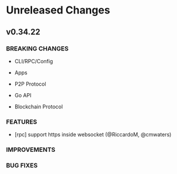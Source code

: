 # Unreleased Changes

## v0.34.22

### BREAKING CHANGES

- CLI/RPC/Config

- Apps

- P2P Protocol

- Go API

- Blockchain Protocol

### FEATURES

- [rpc] support https inside websocket (@RiccardoM, @cmwaters)

### IMPROVEMENTS

### BUG FIXES

